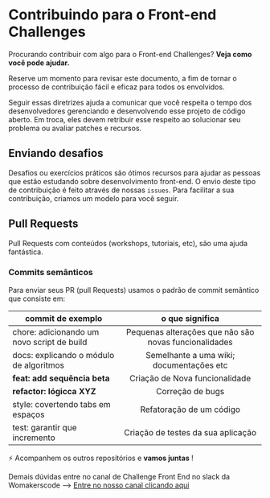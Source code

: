 # Contribuindo para o Front-end Challenges

Procurando contribuir com algo para o Front-end Challenges? **Veja como você pode ajudar.**

Reserve um momento para revisar este documento, a fim de tornar o processo de contribuição fácil e eficaz para todos os envolvidos.

Seguir essas diretrizes ajuda a comunicar que você respeita o tempo dos desenvolvedores gerenciando e desenvolvendo esse projeto de código aberto. Em troca, eles devem retribuir esse respeito ao solucionar seu problema ou avaliar patches e recursos.

## Enviando desafios
Desafios ou exercícios práticos são ótimos recursos para ajudar as pessoas que estão estudando sobre desenvolvimento front-end. O envio deste tipo de contribuição é feito através de nossas `issues`. Para facilitar a sua contribuição, criamos um modelo para você seguir.

## Pull Requests

Pull Requests com conteúdos (workshops, tutoriais, etc), são uma ajuda fantástica.

### Commits semânticos
Para enviar seus PR (pull Requests) usamos o padrão de commit semântico que consiste em:

| commit de exemplo  | o que significa    
| ------------- |:-------------:| 
|chore: adicionando um novo script de build     | Pequenas alterações que não são novas funcionalidades | 
| docs: explicando o módulo de algoritmos   | Semelhante a uma wiki; documentações etc  |  
| **feat: add sequência beta**          | Criação de Nova funcionalidade|  
| **refactor: lógicca XYZ**  | Correção de bugs| 
| style: covertendo tabs em espaços      | Refatoração de um código| 
| test: garantir que incremento      | Criação de testes da sua aplicação| 

:zap: Acompanhem os outros repositórios e **vamos juntas** !

Demais dúvidas entre no canal de Challenge Front End no slack da Womakerscode --> [Entre no nosso canal clicando aqui](https://grupo-womakerscode.slack.com/archives/C0126NAKPTRG)

